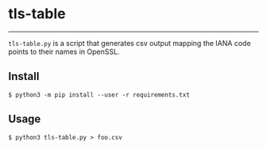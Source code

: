 # tls-table
---------

`tls-table.py` is a script that generates csv output mapping the IANA code points to their names in OpenSSL.

## Install
```
$ python3 -m pip install --user -r requirements.txt
```

## Usage
```
$ python3 tls-table.py > foo.csv
```
